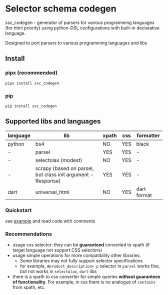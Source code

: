 # Selector schema codegen

ssc_codegen - generator of parsers for various programming languages (for html priority) using
python-DSL configurations with built-in declarative language.

Designed to port parsers to various programming languages and libs

## Install

### pipx (recommended)

```shell
pipx install ssc_codegen
```

### pip

```shell
pip install ssc_codegen
```

## Supported libs and languages

| language | lib                                                          | xpath | css | formatter   |
|----------|--------------------------------------------------------------|-------|-----|-------------|
| python   | bs4                                                          | NO    | YES | black       |
| -        | parsel                                                       | YES   | YES | -           |
| -        | selectolax (modest)                                          | NO    | YES | -           |
| -        | scrapy (based on parsel, but class init argument - Response) | YES   | YES | -           |
| dart     | universal_html                                               | NO    | YES | dart format |

### Quickstart

see [example](example) and read code with comments

### Recommendations

- usage css selector: they can be **guaranteed** converted to xpath (if target language not support CSS selectors)
- usage simple operations for more compatibility other libraries. 
  - Some libraries may not fully support selector specifications
  - for example, `#product_description+ p` selector in `parsel` works fine, but not works in `selectolax`, `dart` libs
- there is a xpath to css converter for simple queries **without guarantees of functionality**. 
For example, in css there is no analogue of `contains` from xpath, etc.
